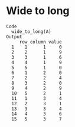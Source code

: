 # Wide to long

    Code
      wide_to_long(A)
    Output
         row column value
      1    1      1     0
      2    2      1     9
      3    3      1     6
      4    4      1     9
      5    5      1     0
      6    1      2     0
      7    2      2     4
      8    3      2     0
      9    4      2     9
      10   5      2     1
      11   1      3     4
      12   2      3     1
      13   3      3     4
      14   4      3     6
      15   5      3     7

